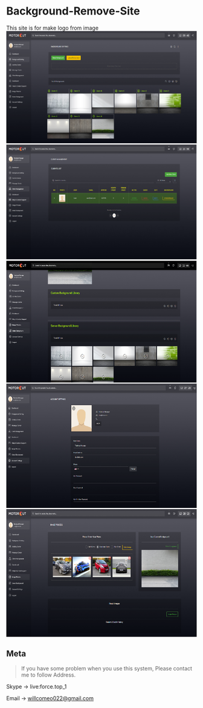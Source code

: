 # Background-Remove-Site
This site is for make logo from image
![](1.png)
![](2.png)
![](3.png)
![](4.png)
![](5.png)
## Meta

> If you have some problem when you use this system, Please contact me to follow Address.

Skype -> live:force.top_1

Email -> willcomeo022@gmail.com
